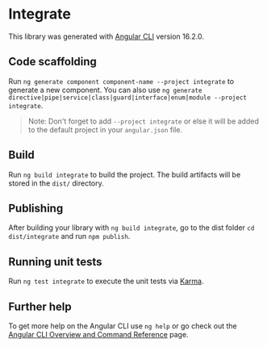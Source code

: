 # Integrate

This library was generated with [Angular CLI](https://github.com/angular/angular-cli) version 16.2.0.

## Code scaffolding

Run `ng generate component component-name --project integrate` to generate a new component. You can also use `ng generate directive|pipe|service|class|guard|interface|enum|module --project integrate`.
> Note: Don't forget to add `--project integrate` or else it will be added to the default project in your `angular.json` file. 

## Build

Run `ng build integrate` to build the project. The build artifacts will be stored in the `dist/` directory.

## Publishing

After building your library with `ng build integrate`, go to the dist folder `cd dist/integrate` and run `npm publish`.

## Running unit tests

Run `ng test integrate` to execute the unit tests via [Karma](https://karma-runner.github.io).

## Further help

To get more help on the Angular CLI use `ng help` or go check out the [Angular CLI Overview and Command Reference](https://angular.io/cli) page.
